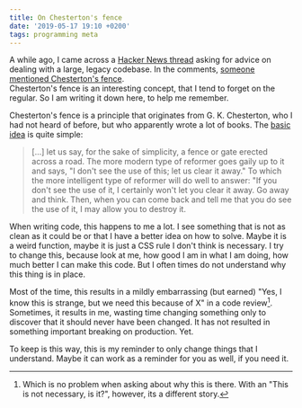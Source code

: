 ```yaml
---
title: On Chesterton's fence
date: '2019-05-17 19:10 +0200'
tags: programming meta
---
```


A while ago, I came across a [Hacker News thread](https://news.ycombinator.com/item?id=19254008) asking for advice on dealing with a large, legacy codebase. In the comments, [someone mentioned Chesterton's fence](https://news.ycombinator.com/item?id=19268448).  
Chesterton's fence is an interesting concept, that I tend to forget on the regular. So I am writing it down here, to help me remember.

Chesterton's fence is a principle that originates from G. K. Chesterton, who I had not heard of before, but who apparently wrote a lot of books. The [basic idea](https://en.wikipedia.org/wiki/Wikipedia:Chesterton%27s_fence) is quite simple:

> [...] let us say, for the sake of simplicity, a fence or gate erected across a road. The more modern type of reformer goes gaily up to it and says, "I don't see the use of this; let us clear it away." To which the more intelligent type of reformer will do well to answer: "If you don't see the use of it, I certainly won't let you clear it away. Go away and think. Then, when you can come back and tell me that you do see the use of it, I may allow you to destroy it.

When writing code, this happens to me a lot. I see something that is not as clean as it could be or that I have a better idea on how to solve. Maybe it is a weird function, maybe it is just a CSS rule I don't think is necessary. I try to change this, because look at me, how good I am in what I am doing, how much better I can make this code. But I often times do not understand why this thing is in place.

Most of the time, this results in a mildly embarrassing (but earned) "Yes, I know this is strange, but we need this because of X" in a code review[^1]. Sometimes, it results in me, wasting time changing something only to discover that it should never have been changed. It has not resulted in something important breaking on production. Yet.

To keep is this way, this is my reminder to only change things that I understand. Maybe it can work as a reminder for you as well, if you need it.

[^1]: Which is no problem when asking about why this is there. With an "This is not necessary, is it?", however, its a different story.
